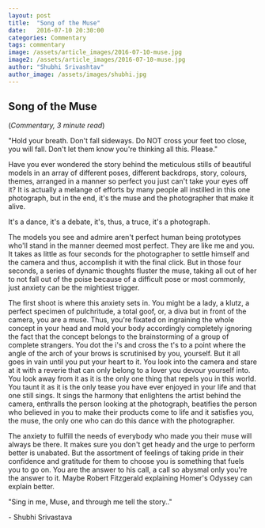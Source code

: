 ```yaml
---
layout: post
title:  "Song of the Muse"
date:   2016-07-10 20:30:00
categories: Commentary
tags: commentary
image: /assets/article_images/2016-07-10-muse.jpg
image2: /assets/article_images/2016-07-10-muse.jpg
author: "Shubhi Srivashtav"
author_image: /assets/images/shubhi.jpg
---
```

<h2>Song of the Muse</h2>
(<i>Commentary, 3 minute read</i>)
<p>"Hold your breath. Don't fall sideways. Do NOT cross your feet too close, you will fall. Don't let them know you're thinking all this. Please."</p>
<p>Have you ever wondered the story behind the meticulous stills of beautiful models in an array of different poses, different backdrops, story, colours, themes, arranged in a manner so perfect you just can't take your eyes off it? It is actually a melange of efforts by many people all instilled in this one photograph, but in the end, it's the muse and the photographer that make it alive.</p>
<p>It's a dance, it's a debate, it's, thus, a truce, it's a photograph.</p>
<p>The models you see and admire aren't perfect human being prototypes who'll stand in the manner deemed most perfect. They are like me and you. It takes as little as four seconds for the photographer to settle himself and the camera and thus, accomplish it with the final click. But in those four seconds, a series of dynamic thoughts fluster the muse, taking all out of her to not fall out of the poise because of a difficult pose or most commonly, just anxiety can be the mightiest trigger.</p>
<p>The first shoot is where this anxiety sets in. You might be a lady, a klutz, a perfect specimen of pulchritude, a total goof, or, a diva but in front of the camera, you are a muse. Thus, you're fixated on ingraining the whole concept in your head and mold your body accordingly completely ignoring the fact that the concept belongs to the brainstorming of a group of complete strangers. You dot the i's and cross the t's to a point where the angle of the arch of your brows is scrutinised by you, yourself. But it all goes in vain until you put your heart to it. You look into the camera and stare at it with a reverie that can only belong to a lover you devour yourself into. You look away from it as it is the only one thing that repels you in this world. You taunt it as it is the only tease you have ever enjoyed in your life and that one still sings. It sings the harmony that enlightens the artist behind the camera, enthralls the person looking at the photograph, beatifies the person who believed in you to make their products come to life and it satisfies you, the muse, the only one who can do this dance with the photographer.</p>
<p>The anxiety to fulfill the needs of everybody who made you their muse will always be there. It makes sure you don't get heady and the urge to perform better is unabated. But the assortment of feelings of taking pride in their confidence and gratitude for them to choose you is something that fuels you to go on. You are the answer to his call, a call so abysmal only you're the answer to it. Maybe Robert Fitzgerald explaining Homer's Odyssey can explain better.</p>
<p>"Sing in me, Muse, and through me tell the story.."</p>
<p>- Shubhi Srivastava</p>